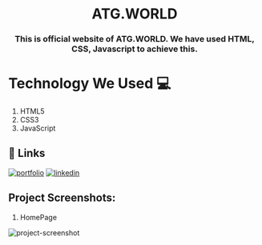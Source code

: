 
<h1 align="center" style="border-bottom: none;">ATG.WORLD</h1>
<h3 align="center">This is official website of ATG.WORLD. We have used HTML, CSS, Javascript to achieve this.</h3>

# Technology We Used :computer: 

1. HTML5
2. CSS3
3. JavaScript

## 🔗 Links
[![portfolio](https://img.shields.io/badge/my_portfolio-000?style=for-the-badge&logo=ko-fi&logoColor=white)](https://akashpawar43.netlify.app/)
[![linkedin](https://img.shields.io/badge/linkedin-0A66C2?style=for-the-badge&logo=linkedin&logoColor=white)](https://www.linkedin.com/in/akashpawar23/)




<h2>Project Screenshots:</h2>

1. HomePage

<img src="https://github.com/akashpawar43/sample/blob/master/public/localhost_3000_.png" alt="project-screenshot" >




